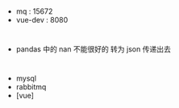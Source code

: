 # 
* mq : 15672
* vue-dev : 8080

# 
* pandas 中的 nan 不能很好的 转为 json 传递出去


# 
* mysql
* rabbitmq
* [vue]

